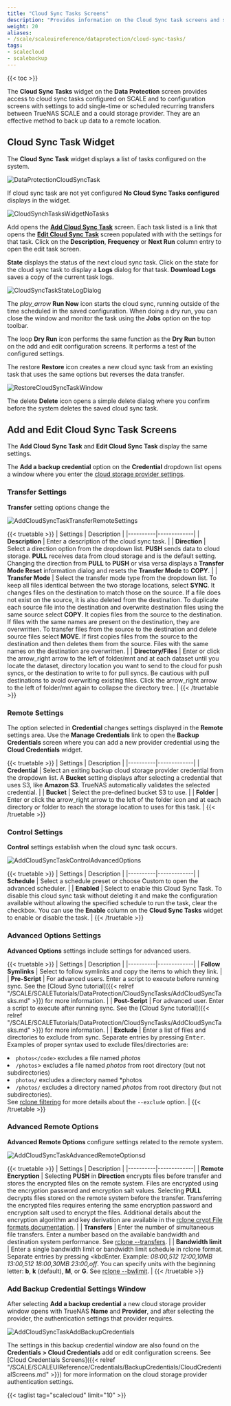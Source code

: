 ```yaml
---
title: "Cloud Sync Tasks Screens"
description: "Provides information on the Cloud Sync task screens and settings."
weight: 20
aliases:
- /scale/scaleuireference/dataprotection/cloud-sync-tasks/
tags:
- scalecloud
- scalebackup
---
```


{{< toc >}}

The **Cloud Sync Tasks** widget on the **Data Protection** screen provides access to cloud sync tasks configured on SCALE and to configuration screens with settings to add  single-time or scheduled recurring transfers between TrueNAS SCALE and a could storage provider. They are an effective method to back up data to a remote location.

## Cloud Sync Task Widget
The **Cloud Sync Task** widget displays a list of tasks configured on the system.

![DataProtectionCloudSyncTask](/images/SCALE/22.02/DataProtectionCloudSyncTask.png "Data Protection Cloud Sync Task") 

If cloud sync task are not yet configured **No Cloud Sync Tasks configured** displays in the widget.

![CloudSynchTasksWidgetNoTasks](/images/SCALE/23.10/CloudSynchTasksWidgetNoTasks.png "No Cloud Sync Tasks")

Add opens the **[Add Cloud Sync Task](#add-and-edit-cloud-sync-task-screens)** screen. 
Each task listed is a link that opens the **[Edit Cloud Sync Task](#add-and-edit-cloud-sync-task-screens)** screen populated with with the settings for that task. Click on the **Description**, **Frequency** or **Next Run** column entry to open the edit task screen.

**State** displays the status of the next cloud sync task. Click on the state for the cloud sync task to display a **Logs** dialog for that task. 
**Download Logs** saves a copy of the current task logs.

![CloudSyncTaskStateLogDialog](/images/SCALE/22.02/CloudSyncTaskStateLogDialog.png "Cloud Sync Task State Log")

The <i class="material-icons" aria-hidden="true" title="Run Now">play_arrow</i> **Run Now** icon starts the cloud sync, running outside of the time scheduled in the saved configuration. When doing a dry run, you can close the window and monitor the task using the **Jobs** option on the top toolbar.

The <span class="material-icons">loop</span> **Dry Run** icon performs the same function as the **Dry Run** button on the add and edit configuration screens. It performs a test of the configured settings.

The <span class="material-icons">restore</span> **Restore** icon creates a new cloud sync task from an existing task that uses the same options but reverses the data transfer.

![RestoreCloudSyncTaskWindow](/images/SCALE/22.02/RestoreCloudSyncTaskWindow.png "Restore Cloud Sync Tasks")

The <span class="material-icons">delete</span> **Delete** icon opens a simple delete dialog where you confirm before the system deletes the saved cloud sync task.

## Add and Edit Cloud Sync Task Screens

The **Add Cloud Sync Task** and **Edit Cloud Sync Task** display the same settings.

The **Add a backup credential** option on the **Credential** dropdown list opens a window where you enter the [cloud storage provider settings](#cloud-storage-provider-window).

###  Transfer Settings
**Transfer** setting options change the 

![AddCloudSyncTaskTransferRemoteSettings](/images/SCALE/22.12/AddCloudSyncTaskTransferRemoteSettings.png "Add Cloud Sync Task Remote Settings") 

{{< truetable >}}
| Settings | Description |
|----------|-------------|
| **Description** | Enter a description of the cloud sync task. |
| **Direction** | Select a direction option from the dropdown list. **PUSH** sends data to cloud storage. **PULL** receives data from cloud storage and is the default setting. Changing the direction from **PULL** to **PUSH** or visa versa displays a **Transfer Mode Reset** information dialog and resets the **Transfer Mode** to **COPY**. |
| **Transfer Mode** | Select the transfer mode type from the dropdown list. To keep all files identical between the two storage locations, select **SYNC**. It changes files on the destination to match those on the source. If a file does not exist on the source, it is also deleted from the destination. To duplicate each source file into the destination and overwrite destination files using the same source select **COPY**. It copies files from the source to the destination. If files with the same names are present on the destination, they are overwritten. To transfer files from the source to the destination and delete source files select **MOVE**. If first copies files from the source to the destination and then deletes them from the source. Files with the same names on the destination are overwritten. |
| **Directory/Files** | Enter or click the <span class="material-icons">arrow_right</span> arrow to the left of <span class="material-icons">folder</span>/mnt and at each dataset until you locate the dataset, directory location you want to send to the cloud for push syncs, or the destination to write to for pull syncs. Be cautious with pull destinations to avoid overwriting existing files. Click the <span class="material-icons">arrow_right</span> arrow to the left of <span class="material-icons">folder</span>/mnt again to collapse the directory tree. |
{{< /truetable >}}

### Remote Settings
The option selected in **Credential** changes settings displayed in the **Remote** settings area. 
Use the **Manage Credentials** link to open the **Backup Credentials** screen where you can add a new provider credential using the **Cloud Credentials** widget.

{{< truetable >}}
| Settings | Description |
|----------|-------------|
| **Credential** | Select an exiting backup cloud storage provider credential from the dropdown list. A **Bucket** setting displays after selecting a credential that uses S3, like **Amazon S3**. TrueNAS automatically validates the selected credential. |
| **Bucket** | Select the pre-defined bucket S3 to use. |
| **Folder** | Enter or click the <span class="material-icons">arrow_right</span> arrow to the left of the <span class="material-icons">folder</span> icon and at each directory or folder to reach the storage location to uses for this task. |
{{< /truetable >}}

### Control Settings
**Control** settings establish when the cloud sync task occurs.

![AddCloudSyncTaskControlAdvancedOptions](/images/SCALE/22.02/AddCloudSyncTaskControlAdvancedOptions.png "Add Cloud Sync Task Control and Advanced Options") 

{{< truetable >}}
| Settings | Description |
|----------|-------------|
| **Schedule** | Select a schedule preset or choose Custom to open the advanced scheduler. |
| **Enabled** | Select to enable this Cloud Sync Task. To disable this cloud sync task without deleting it and make the configuration available without allowing the specified schedule to run the task, clear the checkbox. You can use the **Enable** column on the **Cloud Sync Tasks** widget to enable or disable the task. |
{{< /truetable >}}

### Advanced Options Settings
**Advanced Options** settings include settings for advanced users.

{{< truetable >}}
| Settings | Description |
|----------|-------------|
| **Follow Symlinks** | Select to follow symlinks and copy the items to which they link. |
| **Pre-Script** | For advanced users. Enter a script to execute before running sync. See the [Cloud Sync tutorial]({{< relref "/SCALE/SCALETutorials/DataProtection/CloudSyncTasks/AddCloudSyncTasks.md" >}}) for more information. |
| **Post-Script** | For advanced user. Enter a script to execute after running sync. See the [Cloud Sync tutorial]({{< relref "/SCALE/SCALETutorials/DataProtection/CloudSyncTasks/AddCloudSyncTasks.md" >}}) for more information. |
| **Exclude** | Enter a list of files and directories to exclude from sync. Separate entries by pressing <kbd>Enter</kbd>.<br> Examples of proper syntax used to exclude files/directories are:<li> `photos</code>` excludes a file named *photos*</li><li> `/photos`> excludes a file named *photos* from root directory (but not subdirectories)</li><li>`photos/` excludes a directory named *photos</li><li>`/photos/` excludes a directory named *photos* from root directory (but not subdirectories).</li></ul> See [rclone filtering](https://rclone.org/filtering/) for more details about the `--exclude` option. |
{{< /truetable >}}

### Advanced Remote Options
**Advanced Remote Options** configure settings related to the remote system.

![AddCloudSyncTaskAdvancedRemoteOptionsd](/images/SCALE/22.02/AddCloudSyncTaskAdvancedRemoteOptions.png "Add Cloud Sync Task Advanced Remote Options") 

{{< truetable >}}
| Settings | Description |
|----------|-------------|
| **Remote Encryption** | Selecting **PUSH** in **Direction** encrypts files before transfer and stores the encrypted files on the remote system. Files are encrypted using the encryption password and encryption salt values. Selecting **PULL** decrypts files stored on the remote system before the transfer. Transferring the encrypted files requires entering the same encryption password and encryption salt used to encrypt the files. Additional details about the encryption algorithm and key derivation are available in the [rclone crypt File formats documentation](https://rclone.org/crypt/#file-formats). |
| **Transfers** | Enter the number of simultaneous file transfers. Enter a number based on the available bandwidth and destination system performance. See [rclone --transfers](https://rclone.org/docs/#transfers-n). |
| **Bandwidth limit** | Enter a single bandwidth limit or bandwidth limit schedule in rclone format. Separate entries by pressing <kbdEnter</kbd>. Example: *08:00,512 12:00,10MB 13:00,512 18:00,30MB 23:00,off*. You can specify units with the beginning letter: **b**, **k** (default), **M**, or **G**. See [rclone --bwlimit](https://rclone.org/docs/#bwlimit-bandwidth-spec). |
{{< /truetable >}}

### Add Backup Credential Settings Window 
After selecting **Add a backup credential** a new cloud storage provider window opens with TrueNAS **Name** and **Provider**, and after selecting the provider, the authentication settings that provider requires. 

![AddCloudSyncTaskAddBackupCredentials](/images/SCALE/22.02/AddCloudSyncTaskAddBackupCredentials.png "Add Backup Credential Name and Provider Settings") 

The settings in this backup credential window are also found on the **Credentials > Cloud Credentials** add or edit configuration screens. See [Cloud Credentials Screens]({{< relref "/SCALE/SCALEUIReference/Credentials/BackupCredentials/CloudCredentialScreens.md" >}}) for more information on the cloud storage provider authentication settings.

{{< taglist tag="scalecloud" limit="10" >}}
